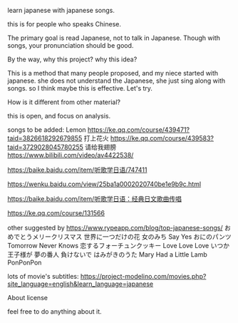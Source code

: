 learn japanese with japanese songs.

this is for people who speaks Chinese.

The primary goal is read Japanese, not to talk in Japanese.
Though with songs, your pronunciation should be good.

By the way, why this project? why this idea?

This is a method that many people proposed, and my niece started with japanese. she does not understand the Japanese, she just sing along with songs.
so I think maybe this is effective. Let's try.

How is it different from other material?

this is open, and focus on analysis.




songs to be added:
Lemon https://ke.qq.com/course/439471?taid=3826618292679855
打上花火 https://ke.qq.com/course/439583?taid=3729028045780255
请给我翅膀  https://www.bilibili.com/video/av4422538/

https://baike.baidu.com/item/听歌学日语/747411

https://wenku.baidu.com/view/25ba1a0002020740be1e9b9c.html

https://baike.baidu.com/item/听歌学日语：经典日文歌曲传唱

https://ke.qq.com/course/131566


other suggested by https://www.rypeapp.com/blog/top-japanese-songs/
おめでとうメリークリスマス
世界に一つだけの花
女のみち
Say Yes
おにのパンツ
Tomorrow Never Knows
恋するフォーチュンクッキー
Love Love Love
いつか王子様が
夢の番人
負けないで
はみがきのうた
Mary Had a Little Lamb
PonPonPon


lots of movie's subtitles: 
https://project-modelino.com/movies.php?site_language=english&learn_language=japanese







About license

feel free to do anything about it.

